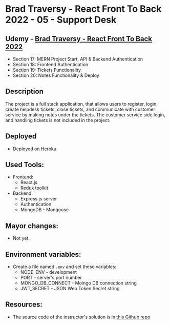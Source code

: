 # Brad Traversy - React Front To Back 2022 - 05 - Support Desk

## Udemy - [Brad Traversy - React Front To Back 2022](https://www.udemy.com/course/react-front-to-back-2022/)

-   Section 17: MERN Project Start, API & Backend Authentication
-   Section 18: Frontend Authentication
-   Section 19: Tickets Functionality
-   Section 20: Notes Functionality & Deploy

## Description

The project is a full stack application, that allows users to register, login, create helpdesk tickets, close tickets, and communicate with customer service by making notes under the tickets.
The customer service side login, and handling tickets is not included in the project.

## Deployed

-   Deployed [on Heroku](https://gabriel-support-ticket.herokuapp.com/)

## Used Tools:

-   Frontend:
    -   React.js
    -   Redux toolkit
-   Backend:
    -   Express.js server
    -   Authentication
    -   MongoDB - Mongoose

## Mayor changes:

-   Not yet.

## Environment variables:

-   Create a file named `.env` and set these variables:
    -   NODE_ENV - development
    -   PORT - server's port number
    -   MONGO_DB_CONNECT - Moingo DB connection string
    -   JWT_SECRET - JSON Web Token Secret string

## Resources:

-   The source code of the instructor's solution is in [this Github repo](https://github.com/bradtraversy/support-desk)
